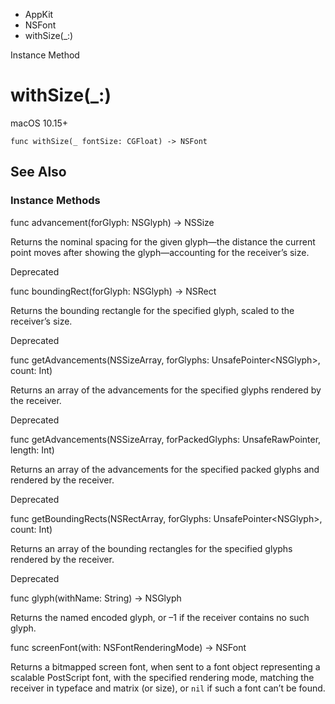 

- AppKit
- NSFont
-  withSize(\_:) 

Instance Method

# withSize(\_:)

macOS 10.15+

``` source
func withSize(_ fontSize: CGFloat) -> NSFont
```

## See Also

### Instance Methods

func advancement(forGlyph: NSGlyph) -> NSSize

Returns the nominal spacing for the given glyph—the distance the current point moves after showing the glyph—accounting for the receiver’s size.

Deprecated

func boundingRect(forGlyph: NSGlyph) -> NSRect

Returns the bounding rectangle for the specified glyph, scaled to the receiver’s size.

Deprecated

func getAdvancements(NSSizeArray, forGlyphs: UnsafePointer&lt;NSGlyph>, count: Int)

Returns an array of the advancements for the specified glyphs rendered by the receiver.

Deprecated

func getAdvancements(NSSizeArray, forPackedGlyphs: UnsafeRawPointer, length: Int)

Returns an array of the advancements for the specified packed glyphs and rendered by the receiver.

Deprecated

func getBoundingRects(NSRectArray, forGlyphs: UnsafePointer&lt;NSGlyph>, count: Int)

Returns an array of the bounding rectangles for the specified glyphs rendered by the receiver.

Deprecated

func glyph(withName: String) -> NSGlyph

Returns the named encoded glyph, or –1 if the receiver contains no such glyph.

func screenFont(with: NSFontRenderingMode) -> NSFont

Returns a bitmapped screen font, when sent to a font object representing a scalable PostScript font, with the specified rendering mode, matching the receiver in typeface and matrix (or size), or `nil` if such a font can’t be found.

